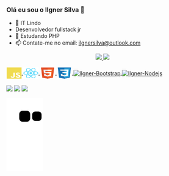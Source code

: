 ### Olá eu sou o Ilgner Silva 👋

- 🔭 IT Lindo
- Desenvolvedor fullstack jr
- 🌱 Estudando PHP
- 📫 Contate-me no email: ilgnersilva@outlook.com

<div align="center">
  <a href="https://github.com/IlgnerSilva">
  <img height="180em" src="https://github-readme-stats.vercel.app/api?username=IlgnerSilva&show_icons=true&theme=tokyonight&include_all_commits=true&count_private=true"/>
  <img height="180em" src="https://github-readme-stats.vercel.app/api/top-langs/?username=IlgnerSilva&layout=compact&langs_count=7&theme=tokyonight"/>
</div>
  <div style="display: inline_block"><br>
  <img align="center" alt="Ilgner-Js" height="30" width="40" src="https://raw.githubusercontent.com/devicons/devicon/master/icons/javascript/javascript-plain.svg">
  <img align="center" alt="Ilgner-React" height="30" width="40" src="https://raw.githubusercontent.com/devicons/devicon/master/icons/react/react-original.svg">
  <img align="center" alt="Ilgner-HTML" height="30" width="40" src="https://raw.githubusercontent.com/devicons/devicon/master/icons/html5/html5-original.svg">
  <img align="center" alt="Ilgner-CSS" height="30" width="40" src="https://raw.githubusercontent.com/devicons/devicon/master/icons/css3/css3-original.svg">
  <img align="center" alt="Ilgner-Bootstrap" height="30" width="40" src="https://cdn.jsdelivr.net/gh/devicons/devicon/icons/bootstrap/bootstrap-plain.svg" />
  <img align="center" alt="Ilgner-Nodejs" height="30" width="40" src="https://cdn.jsdelivr.net/gh/devicons/devicon/icons/nodejs/nodejs-plain.svg" />
</div><br>
  
<div> 
  <a href="https://instagram.com/_guine.silva" target="_blank"><img src="https://img.shields.io/badge/-Instagram-%23E4405F?style=for-the-badge&logo=instagram&logoColor=white" target="_blank"></a>
  <a href = "mailto:ilgnersilva@outlook.com"><img src="https://img.shields.io/badge/Microsoft_Outlook-0078D4?style=for-the-badge&logo=microsoft-outlook&logoColor=white" target="_blank"></a>
  <a href="https://www.linkedin.com/in/ilgner-silva-dev" target="_blank"><img src="https://img.shields.io/badge/-LinkedIn-%230077B5?style=for-the-badge&logo=linkedin&logoColor=white" target="_blank"></a><br>
 
  ![Snake animation](https://github.com/IlgnerSilva/ilgnersilva/blob/output/github-contribution-grid-snake.svg)
</div>

